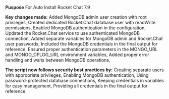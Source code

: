 **Puspose**
For Auto Install Rocket Chat 7.9

**Key changes made:**
Added MongoDB admin user creation with root privileges,
Created dedicated Rocket.Chat database user with readWrite permissions,
Enabled MongoDB authentication in the configuration,
Updated the Rocket.Chat service to use authenticated MongoDB connection,
Added separate variables for MongoDB admin and Rocket.Chat user passwords,
Included the MongoDB credentials in the final output for reference,
Ensured proper authentication parameters in the MONGO_URL and MONGO_OPLOG_URL environment variables,
Added proper error handling and waits between MongoDB operations.

**The script now follows security best practices by:**
Creating separate users with appropriate privileges,
Enabling MongoDB authentication,
Using password-protected database connections,
Keeping credentials in variables for easy management,
Providing all credentials in the final output for reference,

